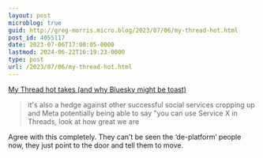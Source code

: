 ```yaml
---
layout: post
microblog: true
guid: http://greg-morris.micro.blog/2023/07/06/my-thread-hot.html
post_id: 4055117
date: 2023-07-06T17:00:05-0000
lastmod: 2024-06-22T16:19:23-0000
type: post
url: /2023/07/06/my-thread-hot.html
---
```

[My Thread hot takes (and why Bluesky might be toast)](https://birchtree.me/blog/my-thread-based-hot-takes/)

> it's also a hedge against other successful social services cropping up and Meta potentially being able to say "you can use Service X in Threads, look at how great we are

Agree with this completely. They can’t be seen the ‘de-platform’ people now, they just point to the door and tell them to move. 
